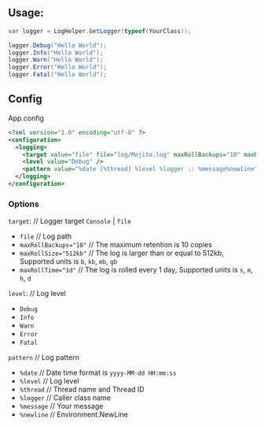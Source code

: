 ﻿## Usage:

```csharp
var logger = LogHelper.GetLogger(typeof(YourClass));

logger.Debug("Hello World");
logger.Info("Hello World");
logger.Warn("Hello World");
logger.Error("Hello World");
logger.Fatal("Hello World");
```

## Config

App.config

```xml
<?xml version="1.0" encoding="utf-8" ?>
<configuration>
  <logging>
    <target value="file" file="log/Mojito.log" maxRollBackups="10" maxRollTime="1d" />
    <level value="Debug" />
    <pattern value="%date [%thread] %level %logger :: %message%newline" />
  </logging>
</configuration>
```


### Options

`target`: // Logger target `Console` | `file` 
- `file` // Log path
- `maxRollBackups="10"` // The maximum retention is 10 copies  
- `maxRollSize="512kb"` // The log is larger than or equal to 512kb, Supported units is `b`, `kb`, `mb`, `gb`  
- `maxRollTime="1d"` // The log is rolled every 1 day, Supported units is `s`, `m`, `h`, `d`

`level`: // Log level
- `Debug`
- `Info`
- `Warn`
- `Error`
- `Fatal`

`pattern` // Log pattern
- `%date` // Date time format is `yyyy-MM-dd HH:mm:ss`
- `%level` // Log level
- `%thread` // Thread name and Thread ID
- `%logger` // Caller class name
- `%message` // Your message
- `%newline` // Environment.NewLine
